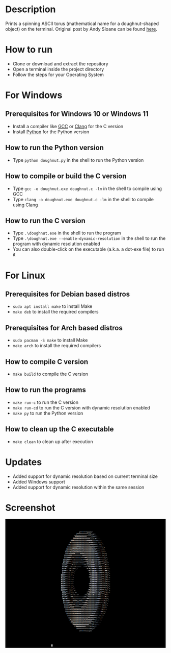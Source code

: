 # Description

Prints a spinning ASCII torus (mathematical name for a doughnut-shaped object) on the terminal. Original post by Andy Sloane can be found [here](https://www.a1k0n.net/2011/07/20/donut-math.html).

# How to run

* Clone or download and extract the repository
* Open a terminal inside the project directory
* Follow the steps for your Operating System

# For Windows

## Prerequisites for Windows 10 or Windows 11

* Install a compiler like [GCC](https://gcc.gnu.org/) or [Clang](https://clang.llvm.org/) for the C version
* Install [Python](https://www.python.org/) for the Python version

## How to run the Python version

* Type `python doughnut.py` in the shell to run the Python version

## How to compile or build the C version

* Type `gcc -o doughnut.exe doughnut.c -lm` in the shell to compile using GCC
* Type `clang -o doughnut.exe doughnut.c -lm` in the shell to compile using Clang

## How to run the C version

* Type `.\doughnut.exe` in the shell to run the program
* Type `.\doughnut.exe --enable-dynamic-resolution`  in the shell to run the program with dynamic resolution enabled
* You can also double-click on the executable (a.k.a. a dot-exe file) to run it

# For Linux

## Prerequisites for Debian based distros

* `sudo apt install make` to install Make
* `make deb` to install the required compilers

## Prerequisites for Arch based distros

* `sudo pacman -S make` to install Make
* `make arch` to install the required compilers

## How to compile C version

* `make build` to compile the C version

## How to run the programs

* `make run-c` to run the C version
* `make run-cd` to run the C version with dynamic resolution enabled
* `make py` to run the Python version

## How to clean up the C executable

* `make clean` to clean up after execution

# Updates

* Added support for dynamic resolution based on current terminal size
* Added Windows support
* Added support for dynamic resolution within the same session

# Screenshot

![Screenshot](https://github.com/arkorty/Spinning-ASCII-Torus/blob/main/blob/screenshot.png)
